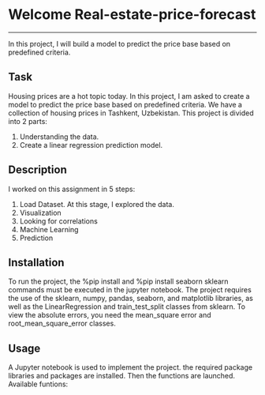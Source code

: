 # Welcome Real-estate-price-forecast
***

In this project, I will build a model to predict the price base based on predefined criteria.

## Task
Housing prices are a hot topic today. In this project, I am asked to create a model to predict the price base based on predefined criteria.
We have a collection of housing prices in Tashkent, Uzbekistan.
This project is divided into 2 parts:
  1) Understanding the data.
  2) Create a linear regression prediction model.

## Description
I worked on this assignment in 5 steps:
1) Load Dataset. At this stage, I explored the data.
2) Visualization
3) Looking for correlations
4) Machine Learning
5) Prediction

## Installation
To run the project, the %pip install and %pip install seaborn sklearn commands must be executed in the jupyter notebook.
The project requires the use of the sklearn, numpy, pandas, seaborn, and matplotlib libraries,
as well as the LinearRegression and train_test_split classes from sklearn. To view the absolute errors, you need the mean_square error and root_mean_square_error classes.

## Usage
A Jupyter notebook is used to implement the project.
the required package libraries and packages are installed. Then the functions are launched.
Available funtions:
